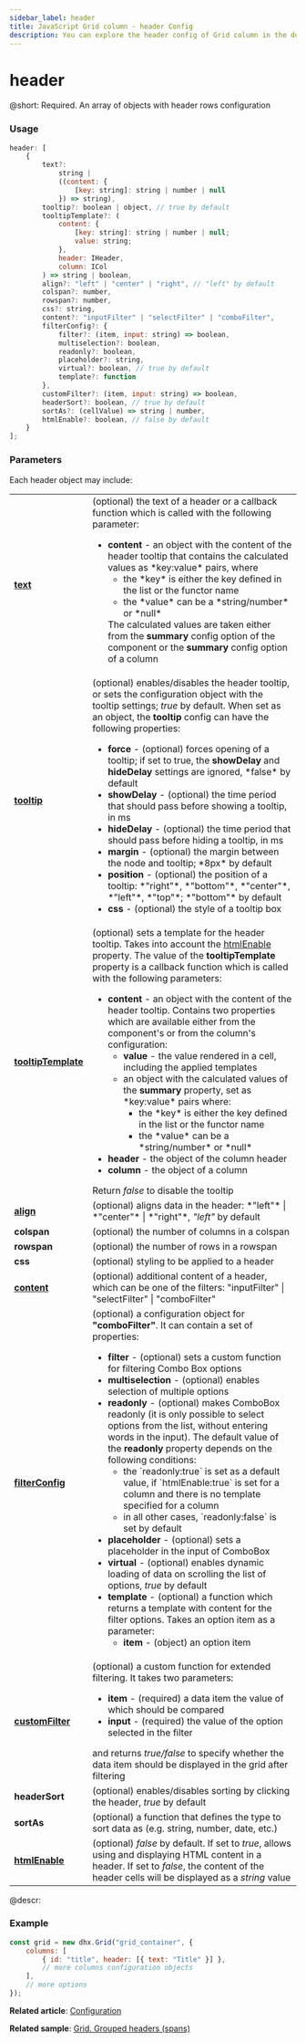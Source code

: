 ```yaml
---
sidebar_label: header
title: JavaScript Grid column - header Config 
description: You can explore the header config of Grid column in the documentation of the DHTMLX JavaScript UI library. Browse developer guides and API reference, try out code examples and live demos, and download a free 30-day evaluation version of DHTMLX Suite.
---
```


# header

@short: Required. An array of objects with header rows configuration

### Usage

~~~jsx
header: [
    {
        text?:
            string |
            ((content: {
                [key: string]: string | number | null
            }) => string),
        tooltip?: boolean | object, // true by default
        tooltipTemplate?: (
            content: {
                [key: string]: string | number | null;
                value: string;
            },
            header: IHeader,
            column: ICol
        ) => string | boolean,
        align?: "left" | "center" | "right", // "left" by default
        colspan?: number,
        rowspan?: number,
        css?: string,
        content?: "inputFilter" | "selectFilter" | "comboFilter",
        filterConfig?: {
            filter?: (item, input: string) => boolean,
            multiselection?: boolean,
            readonly?: boolean,
            placeholder?: string,
            virtual?: boolean, // true by default
            template?: function
        },
        customFilter?: (item, input: string) => boolean,
        headerSort?: boolean, // true by default
        sortAs?: (cellValue) => string | number,
        htmlEnable?: boolean, // false by default
    }
];
~~~

### Parameters 

Each header object may include:

<table>
    <tbody>
        <tr>
            <td><a href="../../../configuration/#headerfooter-text"><b>text</b></a></td><td>(optional) the text of a header or a callback function which is called with the following parameter:<ul><li><b>content</b> - an object with the content of the header tooltip that contains the calculated values as *key:value* pairs, where<ul><li>the *key* is either the key defined in the list or the functor name</li><li>the *value* can be a *string/number* or *null*</li></ul>The calculated values are taken either from the <b>summary</b> config option of the component or the <b>summary</b> config option of a column</li></ul></td>
        </tr>
        <tr>
            <td><a href="../../../configuration/#column-headerfooter-tooltip"><b>tooltip</b></a></td><td>(optional) enables/disables the header tooltip, or sets the configuration object with the tooltip settings; <i>true</i> by default. When set as an object, the <b>tooltip</b> config can have the following properties:<ul><li><b>force</b> - (optional) forces opening of a tooltip; if set to true, the <b>showDelay</b> and <b>hideDelay</b> settings are ignored, *false* by default</li><li><b>showDelay</b> - (optional) the time period that should pass before showing a tooltip, in ms</li><li><b>hideDelay</b> - (optional) the time period that should pass before hiding a tooltip, in ms</li><li><b>margin</b> - (optional) the margin between the node and tooltip; *8px* by default</li><li><b>position</b> - (optional) the position of a tooltip: *"right"*, *"bottom"*, *"center"*, *"left"*, *"top"*; *"bottom"* by default</li><li><b>css</b> - (optional) the style of a tooltip box</li></ul></td>
        </tr>
        <tr>
            <td><a href="../../../configuration/#column-headerfooter-tooltip"><b>tooltipTemplate</b></a></td><td>(optional) sets a template for the header tooltip. Takes into account the <a href="../../../configuration/#html-content-of-grid-columns">htmlEnable</a> property. The value of the <b>tooltipTemplate</b> property is a callback function which is called with the following parameters:<ul><li><b>content</b> - an object with the content of the header tooltip. Contains two properties which are available either from the component's or from the column's configuration:<ul><li><b>value</b> - the value rendered in a cell, including the applied templates</li><li>an object with the calculated values of the <b>summary</b> property, set as *key:value* pairs where:<ul><li>the *key* is either the key defined in the list or the functor name</li><li>the *value* can be a *string/number* or *null*</li></ul></li></ul></li><li><b>header</b> - the object of the column header</li><li><b>column</b> - the object of a column</li></ul>Return <i>false</i> to disable the tooltip</td>
        </tr>
        <tr>
            <td><a href="../../../configuration/#alignment"><b>align</b></a></td><td>(optional) aligns data in the header: *"left"* | *"center"* | *"right"*, <i>"left"</i> by default</td>
        </tr>
        <tr>
            <td><b>colspan</b></td><td>(optional) the number of columns in a colspan</td>
        </tr>
        <tr>
            <td><b>rowspan</b></td><td>(optional) the number of rows in a rowspan</td>
        </tr>
        <tr>
            <td><b>css</b></td><td>(optional) styling to be applied to a header</td>
        </tr>
        <tr>
            <td><a href="../../../configuration/#headerfooter-filters"><b>content</b></a></td><td>(optional) additional content of a header, which can be one of the filters: "inputFilter" | "selectFilter" | "comboFilter"</td>
        </tr>
        <tr>
            <td><a href="../../../configuration/#headerfooter-filters"><b>filterConfig</b></a></td><td>(optional) a configuration object for <b>"comboFilter"</b>. It can contain a set of properties:<ul><li><b>filter</b> - (optional) sets a custom function for filtering Combo Box options</li><li><b>multiselection</b> - (optional) enables selection of multiple options</li><li><b>readonly</b> - (optional) makes ComboBox readonly (it is only possible to select options from the list, without entering words in the input). The default value of the <b>readonly</b> property depends on the following conditions:<ul><li>the `readonly:true` is set as a default value, if `htmlEnable:true` is set for a column and there is no template specified for a column</li><li>in all other cases, `readonly:false` is set by default</li></ul></li><li><b>placeholder</b> - (optional) sets a placeholder in the input of ComboBox</li><li><b>virtual</b> - (optional) enables dynamic loading of data on scrolling the list of options, <i>true</i> by default</li><li><b>template</b> - (optional) a function which returns a template with content for the filter options. Takes an option item as a parameter:<ul><li><b>item</b> - (object) an option item</li></ul></li></ul></td>
        </tr>
        <tr>
            <td><a href="../../../configuration/#customizing-headerfooter-filters"><b>customFilter</b></a> </td><td>(optional) a custom function for extended filtering. It takes two parameters:<ul><li><b>item</b> - (required) a data item the value of which should be compared</li><li> <b>input</b> - (required) the value of the option selected in the filter</li></ul>and returns <i>true/false</i> to specify whether the data item should be displayed in the grid after filtering</td>
        </tr>
        <tr>
            <td><b>headerSort</b></td><td>(optional) enables/disables sorting by clicking the header, <i>true</i> by default</td>
        </tr>
        <tr>
            <td><b>sortAs</b></td><td>(optional) a function that defines the type to sort data as (e.g. string, number, date, etc.)</td>
        </tr>
        <tr>
            <td><a href="../../../configuration/#html-content-of-grid-columns"><b>htmlEnable</b></a></td><td>(optional) <i>false</i> by default. If set to <i>true</i>, allows using and displaying HTML content in a header. If set to <i>false</i>, the content of the header cells will be displayed as a <i>string</i> value</td>
        </tr>
    </tbody>
</table>


@descr:
### Example

~~~jsx
const grid = new dhx.Grid("grid_container", {
    columns: [
        { id: "title", header: [{ text: "Title" }] },
        // more columns configuration objects
    ],
    // more options
});
~~~

**Related article**: [Configuration](grid/configuration.md)

**Related sample**: [Grid. Grouped headers (spans)](https://snippet.dhtmlx.com/eol76o68)